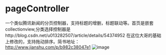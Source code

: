 # pageController
一个类似腾讯新闻的分页控制器，支持标题的增删，标题联动等。首页是嵌套collectionview,分类选择控制器是http://blog.csdn.net/u013282507/article/details/54374952 在这位大哥的基础上修改的，支持拖动排序。简书地址：http://www.jianshu.com/p/b982c38047e1
![image](http://github.com/396987177/pageController/raw/master/pageController/image/demo.gif)


